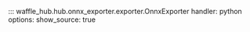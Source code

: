 ::: waffle_hub.hub.onnx_exporter.exporter.OnnxExporter
    handler: python
    options:
        show_source: true